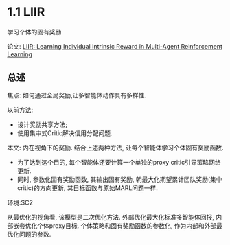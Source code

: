 # 1.1 LIIR

学习个体的固有奖励

论文: [LIIR: Learning Individual Intrinsic Reward in
Multi-Agent Reinforcement Learning](http://papers.nips.cc/paper/8691-liir-learning-individual-intrinsic-reward-in-multi-agent-reinforcement-learning.pdf)

## 总述

焦点: 如何通过全局奖励,让多智能体动作具有多样性.

以前方法:
- 设计奖励共享方法;
- 使用集中式Critic解决信用分配问题.

本文: 内在视角下的奖励. 结合上述两种方法, 让每个智能体学习个体固有奖励函数.
- 为了达到这个目的, 每个智能体还要计算一个单独的proxy critic引导策略网络更新.
- 同时, 参数化固有奖励函数, 其输出固有奖励, 朝最大化期望累计团队奖励(集中critic)的方向更新, 其目标函数与原始MARL问题一样.

环境:SC2

从最优化的视角看, 该模型是二次优化方法. 外部优化最大化标准多智能体回报, 内部嵌套优化个体proxy目标. 个体策略和固有奖励函数的参数化, 作为内部和外部最优化问题的参数.